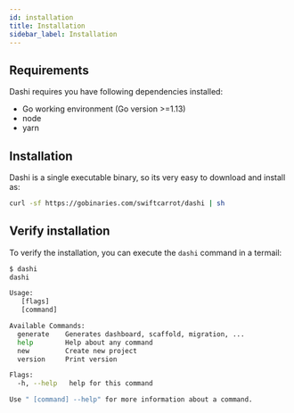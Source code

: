 ```yaml
---
id: installation
title: Installation
sidebar_label: Installation
---
```


## Requirements

Dashi requires you have following dependencies installed:

- Go working environment (Go version >=1.13)
- node
- yarn

## Installation

Dashi is a single executable binary, so its very easy to download and install as:

```sh
curl -sf https://gobinaries.com/swiftcarrot/dashi | sh
```

## Verify installation

To verify the installation, you can execute the `dashi` command in a termail:

```sh
$ dashi
dashi

Usage:
   [flags]
   [command]

Available Commands:
  generate    Generates dashboard, scaffold, migration, ...
  help        Help about any command
  new         Create new project
  version     Print version

Flags:
  -h, --help   help for this command

Use " [command] --help" for more information about a command.
```
